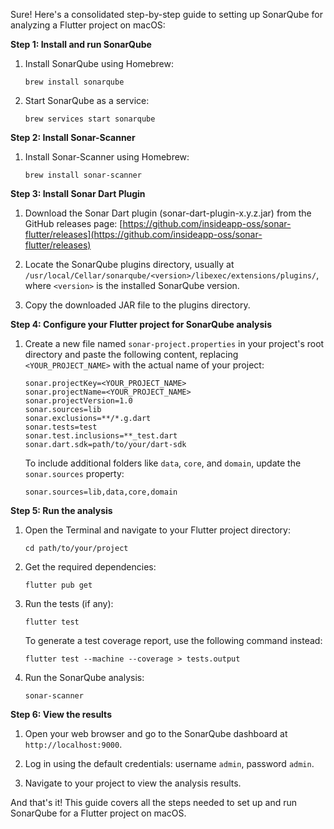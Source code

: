 Sure! Here's a consolidated step-by-step guide to setting up SonarQube for analyzing a Flutter project on macOS:

**Step 1: Install and run SonarQube**

1. Install SonarQube using Homebrew:
   ```
   brew install sonarqube
   ```

2. Start SonarQube as a service:
   ```
   brew services start sonarqube
   ```

**Step 2: Install Sonar-Scanner**

1. Install Sonar-Scanner using Homebrew:
   ```
   brew install sonar-scanner
   ```

**Step 3: Install Sonar Dart Plugin**

1. Download the Sonar Dart plugin (sonar-dart-plugin-x.y.z.jar) from the GitHub releases page: [https://github.com/insideapp-oss/sonar-flutter/releases](https://github.com/insideapp-oss/sonar-flutter/releases)

2. Locate the SonarQube plugins directory, usually at `/usr/local/Cellar/sonarqube/<version>/libexec/extensions/plugins/`, where `<version>` is the installed SonarQube version.

3. Copy the downloaded JAR file to the plugins directory.

**Step 4: Configure your Flutter project for SonarQube analysis**

1. Create a new file named `sonar-project.properties` in your project's root directory and paste the following content, replacing `<YOUR_PROJECT_NAME>` with the actual name of your project:

   ```
   sonar.projectKey=<YOUR_PROJECT_NAME>
   sonar.projectName=<YOUR_PROJECT_NAME>
   sonar.projectVersion=1.0
   sonar.sources=lib
   sonar.exclusions=**/*.g.dart
   sonar.tests=test
   sonar.test.inclusions=**_test.dart
   sonar.dart.sdk=path/to/your/dart-sdk
   ```

   To include additional folders like `data`, `core`, and `domain`, update the `sonar.sources` property:

   ```
   sonar.sources=lib,data,core,domain
   ```

**Step 5: Run the analysis**

1. Open the Terminal and navigate to your Flutter project directory:

   ```
   cd path/to/your/project
   ```

2. Get the required dependencies:

   ```
   flutter pub get
   ```

3. Run the tests (if any):

   ```
   flutter test
   ```

   To generate a test coverage report, use the following command instead:

   ```
   flutter test --machine --coverage > tests.output
   ```

4. Run the SonarQube analysis:

   ```
   sonar-scanner
   ```

**Step 6: View the results**

1. Open your web browser and go to the SonarQube dashboard at `http://localhost:9000`.

2. Log in using the default credentials: username `admin`, password `admin`.

3. Navigate to your project to view the analysis results.

And that's it! This guide covers all the steps needed to set up and run SonarQube for a Flutter project on macOS.